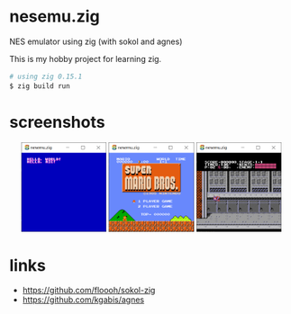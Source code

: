 # nesemu.zig

NES emulator using zig (with sokol and agnes)

This is my hobby project for learning zig.

```bash
# using zig 0.15.1
$ zig build run
```

# screenshots

<p align="center">
  <img src="screenshots/Snipaste_2023-04-07_00-00-36.png" alt="" width="30%">
  <img src="screenshots/Snipaste_2023-04-06_23-59-41.png" alt="" width="30%">
  <img src="screenshots/Snipaste_2023-04-07_00-00-12.png" alt="" width="30%">
</p>

# links

- https://github.com/floooh/sokol-zig
- https://github.com/kgabis/agnes

